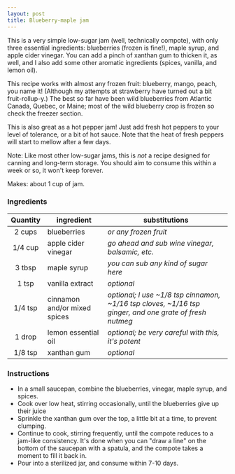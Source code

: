 ```yaml
---
layout: post
title: Blueberry-maple jam
---
```


This is a very simple low-sugar jam (well, technically compote), with only three essential ingredients: blueberries (frozen is fine!), maple syrup, and apple cider vinegar.  You can add a pinch of xanthan gum to thicken it, as well, and I also add some other aromatic ingredients (spices, vanilla, and lemon oil).

This recipe works with almost any frozen fruit: blueberry, mango, peach, you name it!  (Although my attempts at strawberry have turned out a bit fruit-rollup-y.)  The best so far have been wild blueberries from Atlantic Canada, Quebec, or Maine; most of the wild blueberry crop is frozen so check the freezer section.

This is also great as a hot pepper jam!  Just add fresh hot peppers to your level of tolerance, or a bit of hot sauce.  Note that the heat of fresh peppers will start to mellow after a few days.

Note: Like most other low-sugar jams, this is *not* a recipe designed for canning and long-term storage.  You should aim to consume this within a week or so, it won't keep forever.

Makes: about 1 cup of jam.

### Ingredients

| Quantity | ingredient | substitutions |
|:---:| --- | --- |
| 2 cups | blueberries | *or any frozen fruit* |
| 1/4 cup | apple cider vinegar | *go ahead and sub wine vinegar, balsamic, etc.* |
| 3 tbsp | maple syrup | *you can sub any kind of sugar here* |
| 1 tsp | vanilla extract | *optional* |
| 1/4 tsp | cinnamon and/or mixed spices | *optional; I use ~1/8 tsp cinnamon, ~1/16 tsp cloves, ~1/16 tsp ginger, and one grate of fresh nutmeg* |
| 1 drop | lemon essential oil | *optional; be very careful with this, it's potent* |
| 1/8 tsp | xanthan gum | *optional* |


### Instructions

- In a small saucepan, combine the blueberries, vinegar, maple syrup, and spices.
- Cook over low heat, stirring occasionally, until the blueberries give up their juice
- Sprinkle the xanthan gum over the top, a little bit at a time, to prevent clumping.
- Continue to cook, stirring frequently, until the compote reduces to a jam-like consistency.  It's done when you can "draw a line" on the bottom of the saucepan with a spatula, and the compote takes a moment to fill it back in.
- Pour into a sterilized jar, and consume within 7-10 days.

